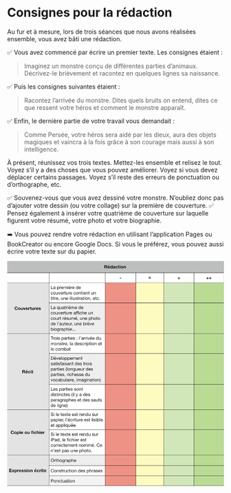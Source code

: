 # Consignes pour la rédaction

Au fur et à mesure, lors de trois séances que nous avons réalisées ensemble, vous avez bâti une rédaction.

✅ Vous avez commencé par écrire un premier texte. Les consignes étaient :

> Imaginez un monstre conçu de différentes parties d’animaux. Décrivez-le brièvement et racontez en quelques lignes sa naissance.

✅ Puis les consignes suivantes étaient :

> Racontez l’arrivée du monstre. Dites quels bruits on entend, dites ce que ressent votre héros et comment le monstre apparaît. 

✅ Enfin, le dernière partie de votre travail vous demandait :

>Comme Persée, votre héros sera aidé par les dieux, aura des objets magiques et vaincra à la fois grâce à son courage mais aussi à son intelligence.


À présent, réunissez vos trois textes. Mettez-les ensemble et relisez le tout. Voyez s’il y a des choses que vous pouvez améliorer. Voyez si vous devez déplacer certains passages. Voyez s’il reste des erreurs de ponctuation ou d’orthographe, etc.


✅ Souvenez-vous que vous avez dessiné votre monstre. N’oubliez donc pas d’ajouter votre dessin (ou votre collage) sur la première de couverture.
✅ Pensez également à insérer votre quatrième de couverture sur laquelle figurent votre résumé, votre photo et votre biographie.

➡️ Vous pouvez rendre votre rédaction en utilisant l’application Pages ou BookCreator ou encore Google Docs. Si vous le préférez, vous pouvez aussi écrire votre texte sur du papier.

![](https://github.com/YannHY/cours/blob/master/Collège/Sixième/Séquence%201/Barème.jpeg)
